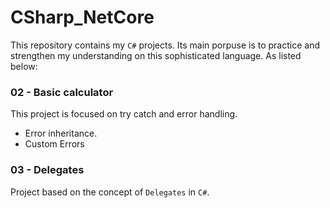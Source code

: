 # CSharp_NetCore

This repository contains my `C#` projects. Its main porpuse is to practice and strengthen my understanding on this sophisticated language.
As listed below:

### 02 - Basic calculator

This project is focused on try catch and error handling.
- Error inheritance.
- Custom Errors

### 03 - Delegates

Project based on the concept of `Delegates` in `C#`.